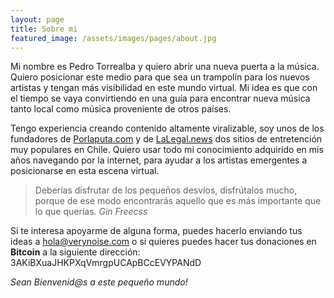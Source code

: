 ```yaml
---
layout: page
title: Sobre mi
featured_image: /assets/images/pages/about.jpg
---
```


Mi nombre es Pedro Torrealba y quiero abrir una nueva puerta a la música. Quiero posicionar este medio para que sea un trampolín para los nuevos artistas y tengan más visibilidad en este mundo virtual. Mi idea es que con el tiempo se vaya convirtiendo en una guía para encontrar nueva música tanto local como música proveniente de otros países.

Tengo experiencia creando contenido altamente viralizable, soy unos de los fundadores de [Porlaputa.com](https://porlaputa.com) y de [LaLegal.news](https://lalegal.news) dos sitios de entretención muy populares en Chile. Quiero usar todo mi conocimiento adquirido en mis años navegando por la internet, para ayudar a los artistas emergentes a posicionarse en esta escena virtual.

>Deberías disfrutar de los pequeños desvíos, disfrútalos mucho, porque de ese modo encontrarás aquello que es más importante que lo que querías. <cite>Gin Freecss</cite>

Si te interesa apoyarme de alguna forma, puedes hacerlo enviando tus ideas a hola@verynoise.com o si quieres puedes hacer tus donaciones en **Bitcoin** a la siguiente dirección: 3AKiBXuaJHKPXqVmrgpUCApBCcEVYPANdD

*Sean Bienvenid@s a este pequeño mundo!*
